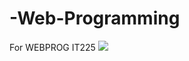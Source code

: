 # -Web-Programming
For WEBPROG IT225
![]([HTML_basics.png](https://raw.githubusercontent.com/0a30f785-a225-43eb-bcee-a7fd2f0068f0/Web-Programming/main/HTML_basics.png)https://raw.githubusercontent.com/0a30f785-a225-43eb-bcee-a7fd2f0068f0/Web-Programming/main/HTML_basics.png)

